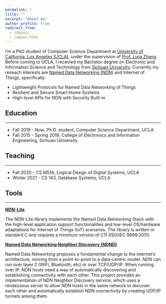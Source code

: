 ```yaml
---
permalink: /
title: ""
excerpt: "About me"
author_profile: true
redirect_from: 
  - /about/
  - /about.html
---
```


I’m a PhD student of Computer Science Department at [University of California, Los Angeles (UCLA)](http://www.ucla.edu), under the supervision of [Prof. Lixia Zhang](http://web.cs.ucla.edu/~lixia/old-papers.html). Before coming to UCLA, I recevied my Bachelor degree on Electronic and Information Science and Technology from [Sichuan University](http://www.scu.edu.cn). Currently my reseach interests are [Named Data Networking (NDN)](https://named-data.net) and Internet of Things, specifically:

* Lightweight Protocols for Named Data Networking of Things
* Resilient and Secure Smart Home Systems
* High-level APIs for NDN with Security Built-in 


## Education 
-----------------
* Fall 2019 - Now, Ph.D. student, Computer Science Department, UCLA
* Fall 2015 - Spring 2019, College of Electrnoics and Information Engineering, Sichuan University

## Teaching 
-----------------
* Fall 2020 - CS M51A, Logical Design of Digital Systems, UCLA
* Winter 2021 - CS 143, Database Systems, UCLA

## Tools
-----------------
**[NDN-Lite](https://github.com/named-data-iot/ndn-lite)**  

The NDN-Lite library implements the Named Data Networking Stack with the high-level application support functionalities and low-level OS/hardware adaptations for Internet of Things (IoT) scenarios. The library is written in standard C and requires a minimum version of C11 (ISO/IEC 9899:2011).  

**[Named Data Networking Neighbor Discovery (NDND)](https://github.com/Zhiyi-Zhang/NDND)**  

Named Data Networking proposes a fundamental change to the Internet’s architecture, moving from a point-to-point to a data-centric model. NDN can run over layer 2 (WiFi, Bluetooth, etc) or over TCP/UDP/IP. When running over IP, NDN hosts need a way of automatically discovering and establishing connectivity with each other. This project provides an implementation of NDN Neighbor Discovery service, which uses a rendezvous server to allow NDN hosts in the same network to discover each other and automatically establish NDN connectivity by creating UDP/IP tunnels among them.
